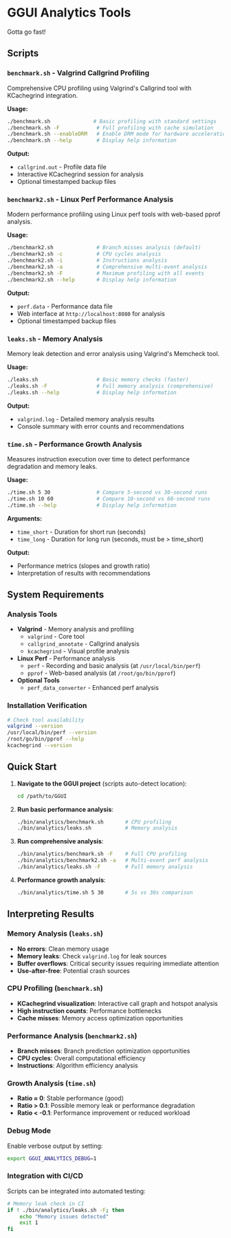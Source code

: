# GGUI Analytics Tools

Gotta go fast!

## Scripts

### `benchmark.sh` - Valgrind Callgrind Profiling
Comprehensive CPU profiling using Valgrind's Callgrind tool with KCachegrind integration.

**Usage:**
```bash
./benchmark.sh              # Basic profiling with standard settings
./benchmark.sh -F            # Full profiling with cache simulation
./benchmark.sh --enableDRM   # Enable DRM mode for hardware acceleration
./benchmark.sh --help        # Display help information
```

**Output:**
- `callgrind.out` - Profile data file
- Interactive KCachegrind session for analysis
- Optional timestamped backup files

### `benchmark2.sh` - Linux Perf Performance Analysis
Modern performance profiling using Linux perf tools with web-based pprof analysis.

**Usage:**
```bash
./benchmark2.sh              # Branch misses analysis (default)
./benchmark2.sh -c           # CPU cycles analysis
./benchmark2.sh -i           # Instructions analysis
./benchmark2.sh -a           # Comprehensive multi-event analysis
./benchmark2.sh -F           # Maximum profiling with all events
./benchmark2.sh --help       # Display help information
```

**Output:**
- `perf.data` - Performance data file
- Web interface at `http://localhost:8080` for analysis
- Optional timestamped backup files

### `leaks.sh` - Memory Analysis
Memory leak detection and error analysis using Valgrind's Memcheck tool.

**Usage:**
```bash
./leaks.sh                   # Basic memory checks (faster)
./leaks.sh -F                # Full memory analysis (comprehensive)
./leaks.sh --help            # Display help information
```

**Output:**
- `valgrind.log` - Detailed memory analysis results
- Console summary with error counts and recommendations

### `time.sh` - Performance Growth Analysis
Measures instruction execution over time to detect performance degradation and memory leaks.

**Usage:**
```bash
./time.sh 5 30               # Compare 5-second vs 30-second runs
./time.sh 10 60              # Compare 10-second vs 60-second runs
./time.sh --help             # Display help information
```

**Arguments:**
- `time_short` - Duration for short run (seconds)
- `time_long` - Duration for long run (seconds, must be > time_short)

**Output:**
- Performance metrics (slopes and growth ratio)
- Interpretation of results with recommendations

## System Requirements

### Analysis Tools
- **Valgrind** - Memory analysis and profiling
  - `valgrind` - Core tool
  - `callgrind_annotate` - Callgrind analysis
  - `kcachegrind` - Visual profile analysis
- **Linux Perf** - Performance analysis
  - `perf` - Recording and basic analysis (at `/usr/local/bin/perf`)
  - `pprof` - Web-based analysis (at `/root/go/bin/pprof`)
- **Optional Tools**
  - `perf_data_converter` - Enhanced perf analysis

### Installation Verification
```bash
# Check tool availability
valgrind --version
/usr/local/bin/perf --version
/root/go/bin/pprof --help
kcachegrind --version
```

## Quick Start

1. **Navigate to the GGUI project** (scripts auto-detect location):
   ```bash
   cd /path/to/GGUI
   ```

2. **Run basic performance analysis**:
   ```bash
   ./bin/analytics/benchmark.sh       # CPU profiling
   ./bin/analytics/leaks.sh           # Memory analysis
   ```

3. **Run comprehensive analysis**:
   ```bash
   ./bin/analytics/benchmark.sh -F    # Full CPU profiling
   ./bin/analytics/benchmark2.sh -a   # Multi-event perf analysis
   ./bin/analytics/leaks.sh -F        # Full memory analysis
   ```

4. **Performance growth analysis**:
   ```bash
   ./bin/analytics/time.sh 5 30       # 5s vs 30s comparison
   ```

## Interpreting Results

### Memory Analysis (`leaks.sh`)
- **No errors**: Clean memory usage
- **Memory leaks**: Check `valgrind.log` for leak sources
- **Buffer overflows**: Critical security issues requiring immediate attention
- **Use-after-free**: Potential crash sources

### CPU Profiling (`benchmark.sh`)
- **KCachegrind visualization**: Interactive call graph and hotspot analysis
- **High instruction counts**: Performance bottlenecks
- **Cache misses**: Memory access optimization opportunities

### Performance Analysis (`benchmark2.sh`)
- **Branch misses**: Branch prediction optimization opportunities
- **CPU cycles**: Overall computational efficiency
- **Instructions**: Algorithm efficiency analysis

### Growth Analysis (`time.sh`)
- **Ratio ≈ 0**: Stable performance (good)
- **Ratio > 0.1**: Possible memory leak or performance degradation
- **Ratio < -0.1**: Performance improvement or reduced workload

### Debug Mode
Enable verbose output by setting:
```bash
export GGUI_ANALYTICS_DEBUG=1
```

### Integration with CI/CD
Scripts can be integrated into automated testing:
```bash
# Memory leak check in CI
if ! ./bin/analytics/leaks.sh -F; then
    echo "Memory issues detected"
    exit 1
fi
```
